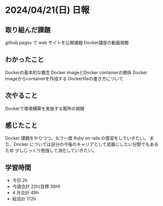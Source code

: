 # 2024/04/21(日) 日報

## 取り組んだ課題
github pages で web サイトを公開課題
Docker講座の動画視聴

## わかったこと
Dockerの基本的な概念
Docker imageとDocker containerの関係
Docker imageからcontainerを作成する
Dockerfileの書き方について


## 次やること
Dockerで環境構築を実施する箇所の視聴


## 感じたこと

Docker 課題をやりつつ、もう一度 Ruby on rails の復習をしていきたい。
また、Docker については自分の今後のキャリアとして武器にしたい分野でもあるため
少しじっくり勉強して消化していきたい。

## 学習時間

- 今日 2h
- 今週合計 22h(目標 30H)
- 4 月合計 49h
- 総合計 172h
